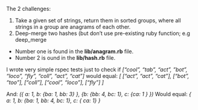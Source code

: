 The 2 challenges:
1. Take a given set of strings, return them in sorted groups, where all strings in a group are anagrams of each other.
2. Deep-merge two hashes (but don’t use pre-existing ruby function; e.g deep_merge

- Number one is found in the **lib/anagram.rb** file.
- Number 2 is ound in the **lib/hash.rb** file.

I wrote very simple rspec tests just to check if _[“cool”, “tab”, “act”, ”bot”, “loco”, “fly”, “coll”, “act”, “cat”]_
would equal:
_[ [“act”, “act”, “cat”], [“bot”, “too”], [“coll”], [“cool”, “loco”], [“fly”] ]_

And: _({ a: 1, b: {ba: 1, bb: 3} }, {b: {bb: 4, bc: 1}, c: {ca: 1 } })_
Would equal:
_{ a: 1, b: {ba: 1, bb: 4, bc: 1}, c: { ca: 1} }_
